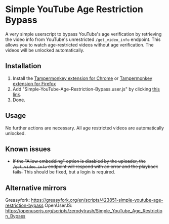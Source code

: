 # Simple YouTube Age Restriction Bypass
 A very simple userscript to bypass YouTube's age verification by retrieving the video info from YouTube's unrestricted ``/get_video_info`` endpoint. This allows you to watch age-restricted videos without age verification. The videos will be unlocked automatically.

## Installation
1. Install the [Tampermonkey extension for Chrome](https://chrome.google.com/webstore/detail/tampermonkey/dhdgffkkebhmkfjojejmpbldmpobfkfo) or [Tampermonkey extension for Firefox](https://addons.mozilla.org/de/firefox/addon/tampermonkey/)
2. Add "Simple-YouTube-Age-Restriction-Bypass.user.js" by clicking [this link](https://github.com/zerodytrash/Simple-YouTube-Age-Restriction-Bypass/raw/main/Simple-YouTube-Age-Restriction-Bypass.user.js).
3. Done.

## Usage
No further actions are necessary. All age restricted videos are automatically unlocked.

## Known issues
- ~~If the "Allow embedding" option is disabled by the uploader, the ``/get_video_info`` endpoint will respond with an error and the playback fails.~~ This should be fixed, but a login is required.

## Alternative mirrors
Greasyfork: https://greasyfork.org/en/scripts/423851-simple-youtube-age-restriction-bypass
OpenUserJS: https://openuserjs.org/scripts/zerodytrash/Simple_YouTube_Age_Restriction_Bypass
